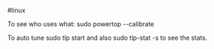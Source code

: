 #linux

To see who uses what:
sudo powertop --calibrate

To auto tune
sudo tlp start
and also sudo tlp-stat -s to see the stats.